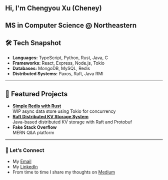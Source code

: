 ## Hi, I'm Chengyou Xu (Cheney)
**MS in Computer Science @ Northeastern** 
---
## 🛠️ Tech Snapshot
- **Languages:** TypeScript, Python, Rust, Java, C
- **Frameworks:** React, Express, Node.js, Tokio
- **Databases:** MongoDB, MySQL, Redis
- **Distributed Systems:** Paxos, Raft, Java RMI
---
## 🚀 Featured Projects
- **[Simple Redis with Rust](https://github.com/CheneyX2000/simple-redis-with-rust)**  
  WIP async data store using Tokio for concurrency
- **[Raft Distributed KV Storage System](https://github.com/CheneyX2000/raft_distributed_KV_storage)**  
  Java-based distributed KV storage with Raft and Protobuf
- **Fake Stack Overflow**  
  MERN Q&A platform
---
### 🤝 Let’s Connect
- My [Email](mailto:xuchengyou728@gmail.com) 
- My [LinkedIn](https://www.linkedin.com/in/cheney-sheu/)
- From time to time I share my thoughts on [Medium](https://medium.com/@chengyouxu)
